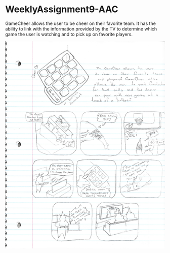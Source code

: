 # WeeklyAssignment9-AAC
GameCheer allows the user to be cheer on their favorite team. 
It has the ability to link with the information provided by the TV to determine which game the user
is watching and to pick up on favorite players. 
<p align="center">
  <img src=/WeeklyAssignment9-AAC.jpg title="GameCheer Prototype and Storyboard">
</p>
